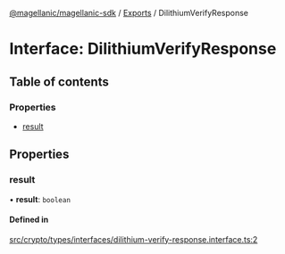 [@magellanic/magellanic-sdk](../README.md) / [Exports](../modules.md) / DilithiumVerifyResponse

# Interface: DilithiumVerifyResponse

## Table of contents

### Properties

- [result](DilithiumVerifyResponse.md#result)

## Properties

### result

• **result**: `boolean`

#### Defined in

[src/crypto/types/interfaces/dilithium-verify-response.interface.ts:2](https://gitlab.com/magellanic/platform/magellanic-ciem/magellanic-ciem-sdk/-/blob/87cc13f/src/crypto/types/interfaces/dilithium-verify-response.interface.ts#L2)
